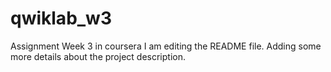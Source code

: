# qwiklab_w3
Assignment Week 3 in coursera
I am editing the README file. Adding some more details about the project description.
